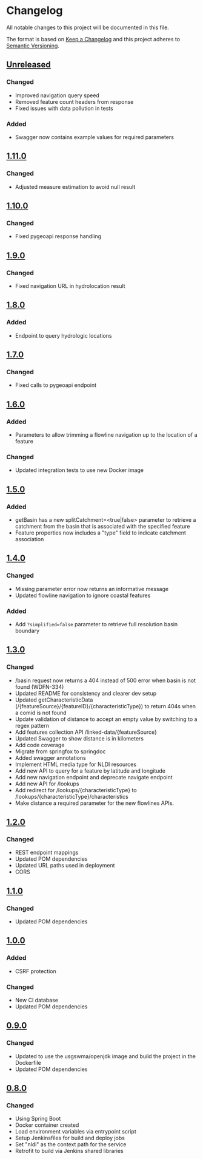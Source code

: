 # Changelog
All notable changes to this project will be documented in this file.

The format is based on [Keep a Changelog](http://keepachangelog.com/en/1.0.0/)
and this project adheres to [Semantic Versioning](http://semver.org/spec/v2.0.0.html).

## [Unreleased](https://github.com/internetofwater/nldi-services/compare/nldi-services-1.11.0...master)
### Changed
* Improved navigation query speed
* Removed feature count headers from response
* Fixed issues with data pollution in tests

### Added
* Swagger now contains example values for required parameters

## [1.11.0](https://github.com/internetofwater/nldi-services/compare/nldi-services-1.10.0...nldi-services-1.11.0)
### Changed
* Adjusted measure estimation to avoid null result

## [1.10.0](https://github.com/internetofwater/nldi-services/compare/nldi-services-1.9.0...nldi-services-1.10.0)
### Changed
* Fixed pygeoapi response handling

## [1.9.0](https://github.com/internetofwater/nldi-services/compare/nldi-services-1.8.0...nldi-services-1.9.0)
### Changed
* Fixed navigation URL in hydrolocation result

## [1.8.0](https://github.com/internetofwater/nldi-services/compare/nldi-services-1.7.0...nldi-services-1.8.0)
### Added
* Endpoint to query hydrologic locations

## [1.7.0](https://github.com/internetofwater/nldi-services/compare/nldi-services-1.6.0...nldi-services-1.7.0)

### Changed
* Fixed calls to pygeoapi endpoint

## [1.6.0](https://github.com/internetofwater/nldi-services/compare/nldi-services-1.5.0...nldi-services-1.6.0)
### Added
* Parameters to allow trimming a flowline navigation up to the location of a feature

### Changed
* Updated integration tests to use new Docker image

## [1.5.0](https://github.com/internetofwater/nldi-services/compare/nldi-services-1.4.0...nldi-services-1.5.0)
### Added
* getBasin has a new splitCatchment=<true|false> parameter to retrieve a catchment from the basin that 
is associated with the specified feature
* Feature properties now includes a "type" field to indicate catchment association

## [1.4.0](https://github.com/internetofwater/nldi-services/compare/nldi-services-1.3.0...nldi-services-1.4.0)
### Changed
* Missing parameter error now returns an informative message
* Updated flowline navigation to ignore coastal features

### Added
* Add `?simplified=false` parameter to retrieve full resolution basin boundary

## [1.3.0](https://github.com/internetofwater/nldi-services/compare/nldi-services-1.2.0...nldi-services-1.3.0)
### Changed
*   /basin request now returns a 404 instead of 500 error when basin is not found (WDFN-334)
*   Updated README for consistency and clearer dev setup
*   Updated getCharacteristicData (/{featureSource}/{featureID}/{characteristicType}) to return 404s when a comid is not found
*   Update validation of distance to accept an empty value by switching to a regex pattern
*   Add features collection API /linked-data/{featureSource}
*   Updated Swagger to show distance is in kilometers
*   Add code coverage
*   Migrate from springfox to springdoc
*   Added swagger annotations
*   Implement HTML media type for NLDI resources
*   Add new API to query for a feature by latitude and longitude
*   Add new navigation endpoint and deprecate navigate endpoint
*   Add new API for /lookups
*   Add redirect for /lookups/{characteristicType} to /lookups/{characteristicType}/characteristics
*   Make distance a required parameter for the new flowlines APIs.
  
## [1.2.0](https://github.com/internetofwater/nldi-services/compare/nldi-services-1.1.0...nldi-services-1.2.0)
### Changed
*   REST endpoint mappings
*   Updated POM dependencies
*   Updated URL paths used in deployment
*   CORS

## [1.1.0](https://github.com/internetofwater/nldi-services/compare/nldi-services-1.0.0...nldi-services-1.1.0)
### Changed
*   Updated POM dependencies

## [1.0.0](https://github.com/internetofwater/nldi-services/compare/nldi-services-0.9...nldi-services-1.0.0)
### Added
*   CSRF protection
### Changed
*   New CI database
*   Updated POM dependencies

## [0.9.0](https://github.com/internetofwater/nldi-services/compare/nldi-services-0.8...nldi-services-0.9)
### Changed
*   Updated to use the usgswma/openjdk image and build the project in the Dockerfile
*   Updated POM dependencies

## [0.8.0](https://github.com/internetofwater/nldi-services/compare/nldi-services-0.7.0...nldi-services-0.8)
### Changed
*   Using Spring Boot
*   Docker container created
*   Load environment variables via entrypoint script
*   Setup Jenkinsfiles for build and deploy jobs
*   Set "nldi" as the context path for the service
*   Retrofit to build via Jenkins shared libraries
